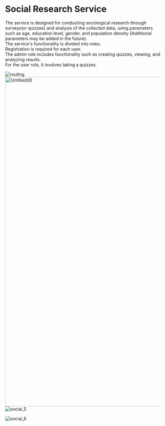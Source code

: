 # Social Research Service
The service is designed for conducting sociological research through surveys(or quizzes) and analysis of the collected data, using parameters such as age, education level, gender, and population density (Additional parameters may be added in the future).  
The service's functionality is divided into roles.  
Registration is required for each user.  
The admin role includes functionality such as creating quizzes, viewing, and analyzing results.  
For the user role, it involves taking a quizzes.  
  
  
![routing](https://github.com/fff4k8/social_research/assets/25677966/7da46a40-d5d6-45ad-b126-286c542275bf)
<img width="1068" alt="Untitled(9)" src="https://github.com/fff4k8/social_research/assets/25677966/5af7524c-ee90-4fe4-ad7a-dbc16259b744">
![social_5](https://github.com/fff4k8/social_research/assets/25677966/86c8d50c-e8f0-4ed4-ac4f-618630a8d1fd) 




        
![social_6](https://github.com/fff4k8/social_research/assets/25677966/1e81eafa-32e2-48cd-a215-b2273dff2535)
